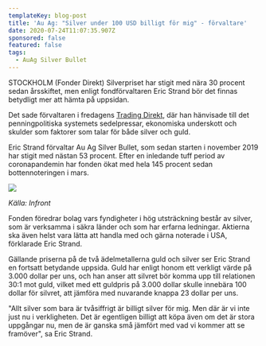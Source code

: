 ```yaml
---
templateKey: blog-post
title: 'Au Ag: "Silver under 100 USD billigt för mig" - förvaltare'
date: 2020-07-24T11:07:35.907Z
sponsored: false
featured: false
tags:
  - AuAg Silver Bullet
---
```

STOCKHOLM (Fonder Direkt) Silverpriset har stigit med nära 30 procent sedan årsskiftet, men enligt fondförvaltaren Eric Strand bör det finnas betydligt mer att hämta på uppsidan.

Det sade förvaltaren i fredagens [Trading Direkt](https://youtu.be/9tqBkWyHPnM), där han hänvisade till det penningpolitiska systemets sedelpressar, ekonomiska underskott och skulder som faktorer som talar för både silver och guld.

Eric Strand förvaltar Au Ag Silver Bullet, som sedan starten i november 2019 har stigit med nästan 53 procent. Efter en inledande tuff period av coronapandemin har fonden ökat med hela 145 procent sedan bottennoteringen i mars.

![](/img/auag-24jul.png)

*Källa: Infront*

Fonden föredrar bolag vars fyndigheter i hög utsträckning består av silver, som är verksamma i säkra länder och som har erfarna ledningar. Aktierna ska även helst vara lätta att handla med och gärna noterade i USA, förklarade Eric Strand.

Gällande priserna på de två ädelmetallerna guld och silver ser Eric Strand en fortsatt betydande uppsida. Guld har enligt honom ett verkligt värde på 3.000 dollar per uns, och han anser att silvret bör komma upp till relationen 30:1 mot guld, vilket med ett guldpris på 3.000 dollar skulle innebära 100 dollar för silvret, att jämföra med nuvarande knappa 23 dollar per uns.

"Allt silver som bara är tvåsiffrigt är billigt silver för mig. Men där är vi inte just nu i verkligheten. Det är egentligen billigt att köpa även om det är stora uppgångar nu, men de är ganska små jämfört med vad vi kommer att se framöver", sa Eric Strand.